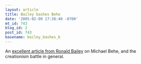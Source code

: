 ```yaml
---
layout: article
title: Bailey bashes Behe
date: '2005-02-09 17:38:40 -0700'
mt_id: 743
blog_id: 2
post_id: 743
basename: bailey_bashes_b
---
```

An <a href="http://www.reason.com/rb/rb020905.shtml">excellent article from Ronald Bailey</a> on Michael Behe, and the creationism battle in general.
